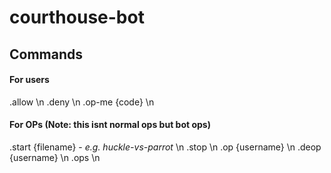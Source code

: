 # courthouse-bot

## Commands

#### For users
.allow \n
.deny \n
.op-me {code} \n

#### For OPs (Note: this isnt normal ops but bot ops)
.start {filename} - *e.g. huckle-vs-parrot* \n
.stop \n
.op {username} \n
.deop {username} \n
.ops \n

